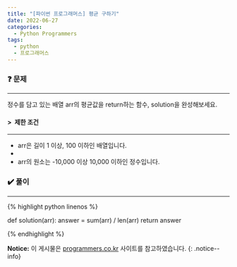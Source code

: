 ```yaml
---
title: "[파이썬 프로그래머스] 평균 구하기"
date: 2022-06-27
categories:
  - Python Programmers
tags:
  - python
  - 프로그래머스
---
```


### ❓ 문제

---

정수를 담고 있는 배열 arr의 평균값을 return하는 함수, solution을 완성해보세요.


#### > &nbsp;제한 조건

---

- arr은 길이 1 이상, 100 이하인 배열입니다.
- 
- arr의 원소는 -10,000 이상 10,000 이하인 정수입니다.


### ✔️ 풀이

---

{% highlight python linenos %}

def solution(arr):
    answer = sum(arr) / len(arr)
    return answer

{% endhighlight %}


**Notice:** 이 게시물은 [programmers.co.kr](https://programmers.co.kr/learn/courses/30/lessons/12944) 사이트를 참고하였습니다.
{: .notice--info}